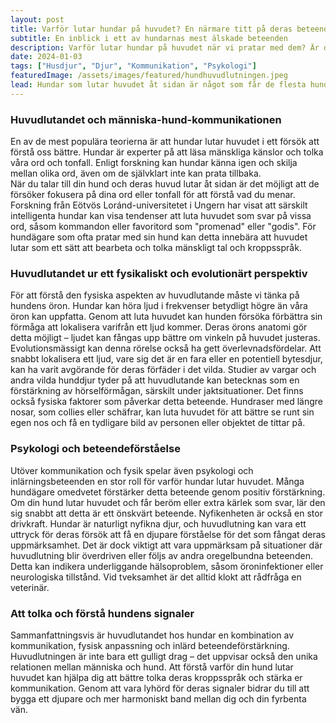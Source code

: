 ```yaml
---
layout: post
title: Varför lutar hundar på huvudet? En närmare titt på deras beteende
subtitle: En inblick i ett av hundarnas mest älskade beteenden
description: Varför lutar hundar på huvudet när vi pratar med dem? Är det nyfikenhet, försök att förstå oss, eller kanske bara för att de vet att vi tycker det är gulligt? I det här inlägget dyker vi ner i detta charmiga beteende och vad forskningen säger om det.
date: 2024-01-03
tags: ["Husdjur", "Djur", "Kommunikation", "Psykologi"]
featuredImage: /assets/images/featured/hundhuvudlutningen.jpeg
lead: Hundar som lutar huvudet åt sidan är något som får de flesta hundägare att smälta. Det är nästan som om de försöker bättre förstå vad vi säger – eller kanske bara ge oss sitt gulligaste leende. Men har du någonsin undrat varför hundar faktiskt gör detta? Är det en instinkt, en inlärd beteendereaktion eller något annat? I den här artikeln gräver vi djupare för att förstå vad som ligger bakom hundens huvudlutande beteende. Vi kommer att undersöka hur detta kan vara kopplat till kommunikation, hundens anatomi och även deras nyfikenhet.
---
```


### Huvudlutandet och människa-hund-kommunikationen

En av de mest populära teorierna är att hundar lutar huvudet i ett försök att förstå oss bättre. Hundar är experter på att läsa mänskliga känslor och tolka våra ord och tonfall. Enligt forskning kan hundar känna igen och skilja mellan olika ord, även om de självklart inte kan prata tillbaka.  
När du talar till din hund och deras huvud lutar åt sidan är det möjligt att de försöker fokusera på dina ord eller tonfall för att förstå vad du menar. Forskning från Eötvös Loránd-universitetet i Ungern har visat att särskilt intelligenta hundar kan visa tendenser att luta huvudet som svar på vissa ord, såsom kommandon eller favoritord som "promenad" eller "godis". För hundägare som ofta pratar med sin hund kan detta innebära att huvudet lutar som ett sätt att bearbeta och tolka mänskligt tal och kroppsspråk.

### Huvudlutandet ur ett fysikaliskt och evolutionärt perspektiv

För att förstå den fysiska aspekten av huvudlutande måste vi tänka på hundens öron. Hundar kan höra ljud i frekvenser betydligt högre än våra öron kan uppfatta. Genom att luta huvudet kan hunden försöka förbättra sin förmåga att lokalisera varifrån ett ljud kommer. Deras örons anatomi gör detta möjligt – ljudet kan fångas upp bättre om vinkeln på huvudet justeras. Evolutionsmässigt kan denna rörelse också ha gett överlevnadsfördelar. Att snabbt lokalisera ett ljud, vare sig det är en fara eller en potentiell bytesdjur, kan ha varit avgörande för deras förfäder i det vilda. Studier av vargar och andra vilda hunddjur tyder på att huvudlutande kan betecknas som en förstärkning av hörselförmågan, särskilt under jaktsituationer. Det finns också fysiska faktorer som påverkar detta beteende. Hundraser med längre nosar, som collies eller schäfrar, kan luta huvudet för att bättre se runt sin egen nos och få en tydligare bild av personen eller objektet de tittar på.

### Psykologi och beteendeförståelse

Utöver kommunikation och fysik spelar även psykologi och inlärningsbeteenden en stor roll för varför hundar lutar huvudet. Många hundägare omedvetet förstärker detta beteende genom positiv förstärkning. Om din hund lutar huvudet och får beröm eller extra kärlek som svar, lär den sig snabbt att detta är ett önskvärt beteende. Nyfikenheten är också en stor drivkraft. Hundar är naturligt nyfikna djur, och huvudlutning kan vara ett uttryck för deras försök att få en djupare förståelse för det som fångat deras uppmärksamhet. Det är dock viktigt att vara uppmärksam på situationer där huvudlutning blir överdriven eller följs av andra oregelbundna beteenden. Detta kan indikera underliggande hälsoproblem, såsom öroninfektioner eller neurologiska tillstånd. Vid tveksamhet är det alltid klokt att rådfråga en veterinär.

### Att tolka och förstå hundens signaler

Sammanfattningsvis är huvudlutandet hos hundar en kombination av kommunikation, fysisk anpassning och inlärd beteendeförstärkning. Huvudlutningen är inte bara ett gulligt drag – det uppvisar också den unika relationen mellan människa och hund. Att förstå varför din hund lutar huvudet kan hjälpa dig att bättre tolka deras kroppsspråk och stärka er kommunikation. Genom att vara lyhörd för deras signaler bidrar du till att bygga ett djupare och mer harmoniskt band mellan dig och din fyrbenta vän.
